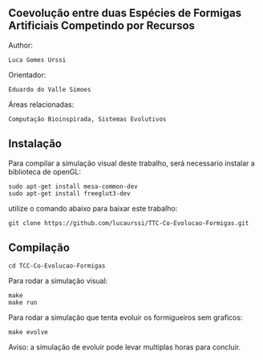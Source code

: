 ## Coevolução entre duas Espécies de Formigas Artificiais Competindo por Recursos

Author:
	
	Luca Gomes Urssi

Orientador:

	Eduardo do Valle Simoes


Áreas relacionadas:
	
	Computação Bioinspirada, Sistemas Evolutivos

## Instalação

Para compilar a simulação visual deste trabalho, será necessario instalar a biblioteca de openGL:

```
sudo apt-get install mesa-common-dev
sudo apt-get install freeglut3-dev
```
utilize o comando abaixo para baixar este trabalho:
``` 
git clone https://github.com/lucaurssi/TTC-Co-Evolucao-Formigas.git
```

## Compilação

```
cd TCC-Co-Evolucao-Formigas
```
Para rodar a simulação visual:
```
make
make run
```

Para rodar a simulação que tenta evoluir os formigueiros sem graficos:
```
make evolve
```
Aviso: a simulação de evoluir pode levar multiplas horas para concluir.
